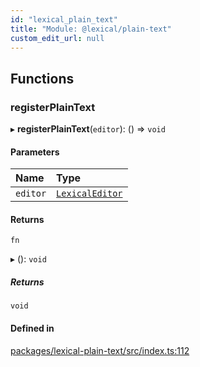 ```yaml
---
id: "lexical_plain_text"
title: "Module: @lexical/plain-text"
custom_edit_url: null
---
```


## Functions

### registerPlainText

▸ **registerPlainText**(`editor`): () => `void`

#### Parameters

| Name | Type |
| :------ | :------ |
| `editor` | [`LexicalEditor`](../classes/lexical.LexicalEditor.md) |

#### Returns

`fn`

▸ (): `void`

##### Returns

`void`

#### Defined in

[packages/lexical-plain-text/src/index.ts:112](https://github.com/QubitPi/lexical/tree/main/packages/lexical-plain-text/src/index.ts#L112)
